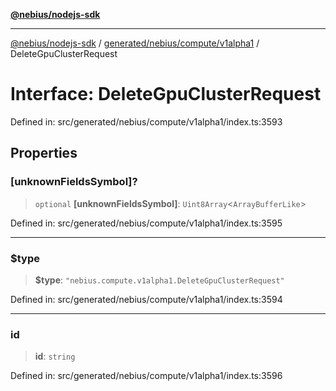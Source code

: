 [**@nebius/nodejs-sdk**](../../../../../README.md)

***

[@nebius/nodejs-sdk](../../../../../README.md) / [generated/nebius/compute/v1alpha1](../README.md) / DeleteGpuClusterRequest

# Interface: DeleteGpuClusterRequest

Defined in: src/generated/nebius/compute/v1alpha1/index.ts:3593

## Properties

### \[unknownFieldsSymbol\]?

> `optional` **\[unknownFieldsSymbol\]**: `Uint8Array`\<`ArrayBufferLike`\>

Defined in: src/generated/nebius/compute/v1alpha1/index.ts:3595

***

### $type

> **$type**: `"nebius.compute.v1alpha1.DeleteGpuClusterRequest"`

Defined in: src/generated/nebius/compute/v1alpha1/index.ts:3594

***

### id

> **id**: `string`

Defined in: src/generated/nebius/compute/v1alpha1/index.ts:3596
